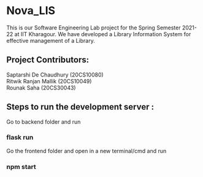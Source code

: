 # Nova_LIS

This is our Software Engineering Lab project for the Spring Semester 2021-22 at IIT Kharagour.
We have developed a Library Information System for effective management of a Library.

## Project Contributors:  

Saptarshi De Chaudhury (20CS10080)  
Ritwik Ranjan Mallik (20CS10049)  
Rounak Saha (20CS30043)  

## Steps to run the development server :  
Go to backend folder and run  
### flask run  

Go the frontend folder and open in a new terminal/cmd and run   
### npm start  
